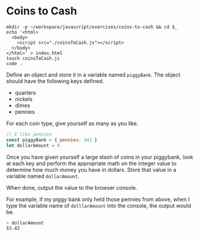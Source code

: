 # Coins to Cash

```
mkdir -p ~/workspace/javascript/exercises/coins-to-cash && cd $_
echo '<html>
  <body>
    <script src="./coinsToCash.js"></script>
  </body>
</html>' > index.html
touch coinsToCash.js
code .
```


Define an object and store it in a variable named `piggyBank`. The object should have the following keys defined.

* quarters
* nickels
* dimes
* pennies

For each coin type, give yourself as many as you like.

```js
// I like pennies
const piggyBank = { pennies: 342 }
let dollarAmount = 0
```

Once you have given yourself a large stash of coins in your piggybank, look at each key and perform the appropriate math on the integer value to determine how much money you have in dollars. Store that value in a variable named `dollarAmount`.

When done, output the value to the browser console.

For example, if my piggy bank only held those pennies from above, when I type the variable name of `dolllarAmount` into the console, the output would be.

```sh
> dollarAmount
$3.42
```
